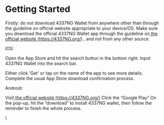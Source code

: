 # Getting Started

Firstly: do not download 4337NG Wallet from anywhere other than through the guideline on official website appropriate to your device/OS. Make sure you download the official 4337NG Wallet app through the guideline on[ the official website (https://4337NG.org/)](https://4337ng.org/) , and not from any other source.



IOS:

Open the App Store and hit the search button in the bottom right. Input 4337NG Wallet into the search bar.

Either click 'Get' or tap on the name of the app to see more details. Complete the usual App Store download confirmation process.\
&#x20;

Android:

Visit[ the official website (https://4337NG.org/)](https://4337ng.org/) Click the “Google Play” On the pop-up, hit the “download” to install 4337NG wallet, then follow the reminder to finish the whole process.

\
